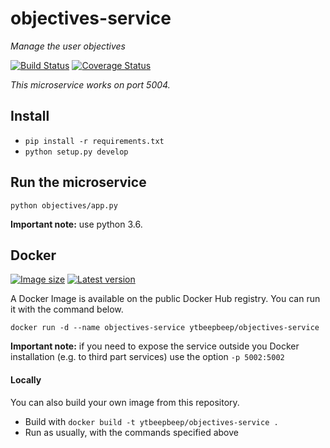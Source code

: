 # objectives-service
_Manage the user objectives_

[![Build Status](https://travis-ci.org/ytbeepbeep/objectives-service.svg?branch=master)](https://travis-ci.org/ytbeepbeep/objectives-service)
[![Coverage Status](https://coveralls.io/repos/github/ytbeepbeep/objectives-service/badge.svg?branch=master)](https://coveralls.io/github/ytbeepbeep/objectives-service?branch=master)

_This microservice works on port 5004._

## Install
- `pip install -r requirements.txt`
- `python setup.py develop`


## Run the microservice
`python objectives/app.py`

**Important note:** use python 3.6.


## Docker
[![Image size](https://images.microbadger.com/badges/image/ytbeepbeep/objectives-service.svg)](https://microbadger.com/images/ytbeepbeep/objectives-service)
[![Latest version](https://images.microbadger.com/badges/version/ytbeepbeep/objectives-service.svg)](https://microbadger.com/images/ytbeepbeep/objectives-service)

A Docker Image is available on the public Docker Hub registry. You can run it with the command below.

`docker run -d --name objectives-service ytbeepbeep/objectives-service`

**Important note:** if you need to expose the service outside you Docker installation (e.g. to third part services) use the option `-p 5002:5002`

#### Locally
You can also build your own image from this repository.
- Build with `docker build -t ytbeepbeep/objectives-service .`
- Run as usually, with the commands specified above
